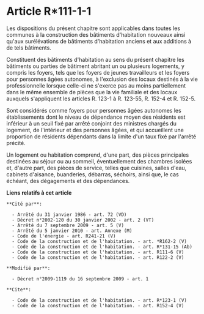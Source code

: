 # Article R*111-1-1

Les dispositions du présent chapitre sont applicables dans toutes les communes à la construction des bâtiments d'habitation
nouveaux ainsi qu'aux surélévations de bâtiments d'habitation anciens et aux additions à de tels bâtiments. 

Constituent des bâtiments d'habitation au sens du présent chapitre les bâtiments ou parties de bâtiment abritant un ou
plusieurs logements, y compris les foyers, tels que les foyers de jeunes travailleurs et les foyers pour personnes âgées
autonomes, à l'exclusion des locaux destinés à la vie professionnelle lorsque celle-ci ne s'exerce pas au moins partiellement
dans le même ensemble de pièces que la vie familiale et des locaux auxquels s'appliquent les articles R. 123-1 à R. 123-55,
R. 152-4 et R. 152-5. 

Sont considérés comme foyers pour personnes âgées autonomes les établissements dont le niveau de dépendance moyen des
résidents est inférieur à un seuil fixé par arrêté conjoint des ministres chargés du logement, de l'intérieur et des
personnes âgées, et qui accueillent une proportion de résidents dépendants dans la limite d'un taux fixé par l'arrêté
précité. 

Un logement ou habitation comprend, d'une part, des pièces principales destinées au séjour ou au sommeil, éventuellement des
chambres isolées et, d'autre part, des pièces de service, telles que cuisines, salles d'eau, cabinets d'aisance, buanderies,
débarras, séchoirs, ainsi que, le cas échéant, des dégagements et des dépendances.

**Liens relatifs à cet article**

	**Cité par**:

	  - Arrêté du 31 janvier 1986 - art. 72 (VD)
	  - Décret n°2002-120 du 30 janvier 2002 - art. 2 (VT)
	  - Arrêté du 7 septembre 2009 - art. 5 (V)
	  - Arrêté du 5 janvier 2010 - art. Annexe (M)
	  - Code de l'énergie - art. R241-21 (V)
	  - Code de la construction et de l'habitation. - art. *R162-2 (V)
	  - Code de la construction et de l'habitation. - art. R*131-15 (Ab)
	  - Code de la construction et de l'habitation. - art. R111-6 (V)
	  - Code de la construction et de l'habitation. - art. R122-2 (V)

	**Modifié par**:

	  - Décret n°2009-1119 du 16 septembre 2009 - art. 1

	**Cite**:

	  - Code de la construction et de l'habitation. - art. R*123-1 (V)
	  - Code de la construction et de l'habitation. - art. R152-4 (V)
